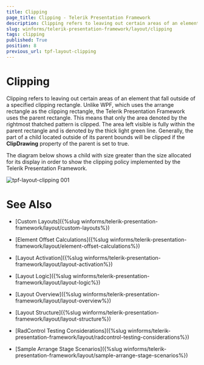 ```yaml
---
title: Clipping
page_title: Clipping - Telerik Presentation Framework
description: Clipping refers to leaving out certain areas of an element that fall outside of a specified clipping rectangle.
slug: winforms/telerik-presentation-framework/layout/clipping
tags: clipping
published: True
position: 8
previous_url: tpf-layout-clipping
---
```


# Clipping

Clipping refers to leaving out certain areas of an element that fall outside of a specified clipping rectangle. Unlike WPF, which uses the arrange rectangle as the clipping rectangle, the Telerik Presentation Framework uses the parent rectangle. This means that only the area denoted by the rightmost thatched pattern is clipped. The area left visible is fully within the parent rectangle and is denoted by the thick light green line. Generally, the part of a child located outside of its parent bounds will be clipped if the __ClipDrawing__ property of the parent is set to true.

The diagram below shows a child with size greater than the size allocated for its display in order to show the clipping policy implemented by the Telerik Presentation Framework.

![tpf-layout-clipping 001](images/tpf-layout-clipping001.png)

# See Also
* [Custom Layouts]({%slug winforms/telerik-presentation-framework/layout/custom-layouts%})

* [Element Offset Calculations]({%slug winforms/telerik-presentation-framework/layout/element-offset-calculations%})

* [Layout Activation]({%slug winforms/telerik-presentation-framework/layout/layout-activation%})

* [Layout Logic]({%slug winforms/telerik-presentation-framework/layout/layout-logic%})

* [Layout Overview]({%slug winforms/telerik-presentation-framework/layout/layout-overview%})

* [Layout Structure]({%slug winforms/telerik-presentation-framework/layout/layout-structure%})

* [RadControl Testing Considerations]({%slug winforms/telerik-presentation-framework/layout/radcontrol-testing-considerations%})

* [Sample Arrange Stage Scenarios]({%slug winforms/telerik-presentation-framework/layout/sample-arrange-stage-scenarios%})

